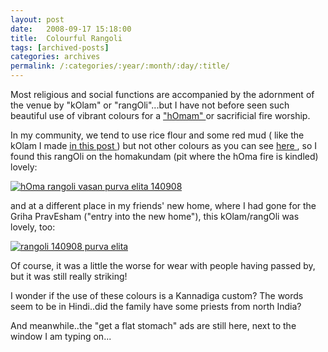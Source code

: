 ```yaml
---
layout: post
date:	2008-09-17 15:18:00
title:  Colourful Rangoli
tags: [archived-posts]
categories: archives
permalink: /:categories/:year/:month/:day/:title/
---
```

Most religious and social functions are accompanied by the adornment of the venue by "kOlam" or "rangOli"...but I have not before seen such beautiful use of vibrant colours for a <a href="http://en.wikipedia.org/wiki/Homa_(ritual)">  "hOmam" </a> or sacrificial fire worship.

In my community, we tend to use rice flour and some red mud ( like the kOlam I made <a href="http://deponti.livejournal.com/142547.html"> in this post </a> ) but not other colours as you can see <a href="http://deponti.livejournal.com/418768.html"> here </a> , so I found this rangOli on the homakundam (pit where the hOma fire is kindled) lovely:

<a href="http://s297.photobucket.com/albums/mm205/depontis/?action=view&current=IMG_6770.jpg" target="_blank"><img src="http://i297.photobucket.com/albums/mm205/depontis/IMG_6770.jpg" border="0" alt="hOma rangoli vasan purva elita 140908"></a>

and at a different place in my friends' new home, where I had gone for the Griha PravEsham ("entry into the new home"), this kOlam/rangOli was lovely, too:


<a href="http://s297.photobucket.com/albums/mm205/depontis/?action=view&current=IMG_6768.jpg" target="_blank"><img src="http://i297.photobucket.com/albums/mm205/depontis/IMG_6768.jpg" border="0" alt="rangoli 140908 purva elita"></a>

Of course, it was a little the worse for wear with people having passed by, but it was still really striking!

I wonder if the use of these colours is a Kannadiga custom? The words seem to be in Hindi..did the family have some priests from north India?

And meanwhile..the "get a flat stomach" ads are still here, next to the window I am typing on...
